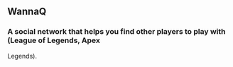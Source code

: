 
## WannaQ

### A social network that helps you find other players to play with (League of Legends, Apex
Legends).
<span style="font-size: x-large; ">


</span>
